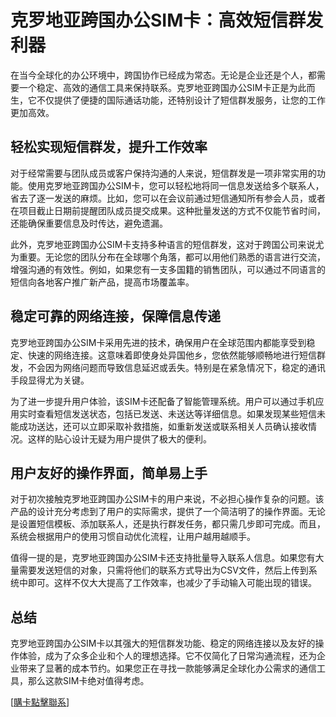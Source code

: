 # 克罗地亚跨国办公SIM卡：高效短信群发利器

在当今全球化的办公环境中，跨国协作已经成为常态。无论是企业还是个人，都需要一个稳定、高效的通信工具来保持联系。克罗地亚跨国办公SIM卡正是为此而生，它不仅提供了便捷的国际通话功能，还特别设计了短信群发服务，让您的工作更加高效。

## 轻松实现短信群发，提升工作效率

对于经常需要与团队成员或客户保持沟通的人来说，短信群发是一项非常实用的功能。使用克罗地亚跨国办公SIM卡，您可以轻松地将同一信息发送给多个联系人，省去了逐一发送的麻烦。比如，您可以在会议前通过短信通知所有参会人员，或者在项目截止日期前提醒团队成员提交成果。这种批量发送的方式不仅能节省时间，还能确保重要信息及时传达，避免遗漏。

此外，克罗地亚跨国办公SIM卡支持多种语言的短信群发，这对于跨国公司来说尤为重要。无论您的团队分布在全球哪个角落，都可以用他们熟悉的语言进行交流，增强沟通的有效性。例如，如果您有一支多国籍的销售团队，可以通过不同语言的短信向各地客户推广新产品，提高市场覆盖率。

## 稳定可靠的网络连接，保障信息传递

克罗地亚跨国办公SIM卡采用先进的技术，确保用户在全球范围内都能享受到稳定、快速的网络连接。这意味着即使身处异国他乡，您依然能够顺畅地进行短信群发，不会因为网络问题而导致信息延迟或丢失。特别是在紧急情况下，稳定的通讯手段显得尤为关键。

为了进一步提升用户体验，该SIM卡还配备了智能管理系统。用户可以通过手机应用实时查看短信发送状态，包括已发送、未送达等详细信息。如果发现某些短信未能成功送达，还可以立即采取补救措施，如重新发送或联系相关人员确认接收情况。这样的贴心设计无疑为用户提供了极大的便利。

## 用户友好的操作界面，简单易上手

对于初次接触克罗地亚跨国办公SIM卡的用户来说，不必担心操作复杂的问题。该产品的设计充分考虑到了用户的实际需求，提供了一个简洁明了的操作界面。无论是设置短信模板、添加联系人，还是执行群发任务，都只需几步即可完成。而且，系统会根据用户的使用习惯自动优化流程，让用户越用越顺手。

值得一提的是，克罗地亚跨国办公SIM卡还支持批量导入联系人信息。如果您有大量需要发送短信的对象，只需将他们的联系方式导出为CSV文件，然后上传到系统中即可。这样不仅大大提高了工作效率，也减少了手动输入可能出现的错误。

## 总结

克罗地亚跨国办公SIM卡以其强大的短信群发功能、稳定的网络连接以及友好的操作体验，成为了众多企业和个人的理想选择。它不仅简化了日常沟通流程，还为企业带来了显著的成本节约。如果您正在寻找一款能够满足全球化办公需求的通信工具，那么这款SIM卡绝对值得考虑。

[[購卡點擊聯系](https://t.me/s/esim1088)]